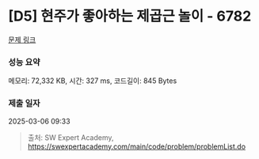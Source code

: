 # [D5] 현주가 좋아하는 제곱근 놀이 - 6782 

[문제 링크](https://swexpertacademy.com/main/code/problem/problemDetail.do?contestProbId=AWgqsAlKr9sDFAW0) 

### 성능 요약

메모리: 72,332 KB, 시간: 327 ms, 코드길이: 845 Bytes

### 제출 일자

2025-03-06 09:33



> 출처: SW Expert Academy, https://swexpertacademy.com/main/code/problem/problemList.do